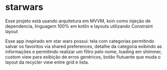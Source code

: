 # starwars

Esse projeto está usando arquitetura em MVVM, koin como injeção de dependencia, linguagem 100% em 
kotlin e layouts utilizando Constraint layout

Esse app inspirado em star wars possui: tela com categorias permitindo salvar os favoritos via 
shared preferences, detalhe da categoria exibindo as informações e permitindo realizar um filtro 
pelo nome, loading em shimmer, custom view para exibição de erros genéricos, botão flutuante que 
muda o layout da recycler view entre grid e lista.